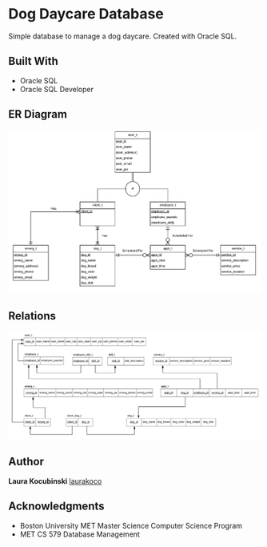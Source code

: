 # Dog Daycare Database

Simple database to manage a dog daycare. Created with Oracle SQL.

## Built With

* Oracle SQL
* Oracle SQL Developer

## ER Diagram

<p>
<img src="images/erd.jpg" width="800">
</p>

## Relations

<p>
<img src="images/relations.jpg" width="800">
</p>

## Author

**Laura Kocubinski** [laurakoco](https://github.com/laurakoco)

## Acknowledgments

* Boston University MET Master Science Computer Science Program
* MET CS 579 Database Management
